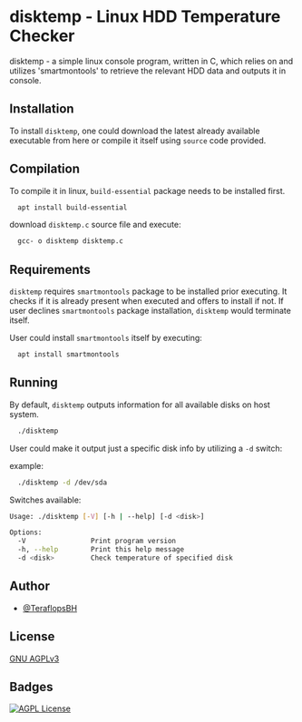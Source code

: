 
# disktemp - Linux HDD Temperature Checker

disktemp - a simple linux console program, written in C, which relies on and utilizes 'smartmontools' to retrieve the relevant HDD data and outputs it in console.




## Installation

To install `disktemp`, one could download the latest already available executable from here or compile it itself using `source` code provided.

## Compilation

To compile it in linux, `build-essential` package needs to be installed first.

```bash
  apt install build-essential
```
download `disktemp.c` source file and execute:

```bash
  gcc- o disktemp disktemp.c
```

## Requirements

`disktemp` requires `smartmontools` package to be installed prior executing.
It checks if it is already present when executed and offers to install if not.
If user declines `smartmontools` package installation, `disktemp` would terminate itself.

User could install `smartmontools` itself by executing:

```bash
  apt install smartmontools
```

## Running
By default, `disktemp` outputs information for all available disks on host system.

```bash
  ./disktemp
```
User could make it output just a specific disk info by utilizing a `-d` switch:

example:
```bash
  ./disktemp -d /dev/sda
```

Switches available:
````bash
Usage: ./disktemp [-V] [-h | --help] [-d <disk>]

Options:
  -V                Print program version
  -h, --help        Print this help message
  -d <disk>         Check temperature of specified disk
  ````


## Author

- [@TeraflopsBH](https://github.com/TeraflopsBH/)


## License

[GNU AGPLv3](https://choosealicense.com/licenses/agpl-3.0/)


## Badges
[![AGPL License](https://img.shields.io/badge/license-AGPL-blue.svg)](http://www.gnu.org/licenses/agpl-3.0)

